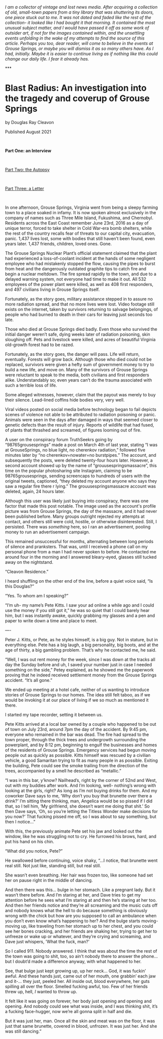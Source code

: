 *I am a collector of vintage and lost news media. After acquiring a collection of old, small-town papers from a tiny library that was shuttering its doors, one piece stuck out to me. It was not dated and faded like the rest of the collection- it looked like I had bought it that morning. It contained the most unusual subject matter, and I would have passed it off as some work of outsider art, if not for the images contained within, and the unsettling events unfolding in the wake of my attempts to find the source of this article. Perhaps you too, dear reader, will come to believe in the events at Grouse Springs, or maybe you will dismiss it as so many others have. As I had, initially. Maybe it is easier to continue living as if nothing like this could change our daily life. I fear it already has.*

\*\*\*

# Blast Radius: An investigation into the tragedy and coverup of Grouse Springs

by Douglas Ray Cleavon

Published August 2021

&#x200B;

**Part One: an Interview**

&#x200B;

[Part Two: the Autopsy](https://www.reddit.com/r/nosleep/comments/10oyn4d/i_found_evidence_of_a_nuclear_accident_that_never/)

&#x200B;

[Part Three: a Letter](https://www.reddit.com/r/nosleep/comments/10qu4nr/i_found_evidence_of_a_nuclear_accident_that_never/)

&#x200B;

In one afternoon, Grouse Springs, Virginia went from being a sleepy farming town to a place soaked in infamy. It is now spoken almost exclusively  in the company of names such as Three Mile Island, Fukushima, and Chernobyl. Residents across the East Coast remember June 23rd, 2016 as a day of unique terror, forced to take shelter in Cold War-era bomb shelters, while the rest of the country recalls fear of threats to our capital city, evacuation, panic. 1,437 lives lost, some with bodies that still haven’t been found, even years later. 1,437 friends, children, loved ones. Gone.

The Grouse Springs Nuclear Plant’s official statement claimed that the plant had experienced a loss-of-coolant incident at the hands of some negligent employee who had mistakenly stopped the flow, causing the pipes to burst from heat and the dangerously outdated graphite tips to catch fire and begin a nuclear meltdown. The fire spread rapidly to the town, and due to a delayed warning system, not everyone had time to make it out. All 532 employees of the power plant were killed, as well as 408 first responders, and 497 civilians living in Grouse Springs itself.

Fortunately, as the story goes, military assistance stepped in to assure no more radiation spread, and that no more lives were lost. Video footage still exists on the internet, taken by survivors returning to salvage belongings, of people who had burned to death in their cars for leaving just seconds too late.

Those who died at Grouse Springs died badly. Even those who survived the initial danger weren’t safe, dying weeks later of radiation poisoning, skin sloughing off. Pets and livestock were killed, and acres of beautiful Virginia old-growth forest had to be razed.

Fortunately, as the story goes, the danger will pass. Life will return, eventually. Forests will grow back. Although those who died could not be replaced, survivors were given a hefty sum of government money to try to build a new life, and move on. Many of the survivors of Grouse Springs were reluctant to speak to the media, both civilians and first responders alike. Understandably so; even years can’t do the trauma associated with such a terrible loss of life.

Some alleged witnesses, however, claim that the payout was merely to buy their silence. Lead-lined coffins hide bodies very, very well.

Viral videos posted on social media before technology began to fail depicts scenes of violence not able to be attributed to radiation poisoning or panic. Animals were seen in the days after damaged in ways that seemed closer to genetic defects than the result of injury. Reports of wildlife that had fused, of plants that thrashed and screamed, of figures looming out of fire.

A user on the conspiracy forum TruthSeekrs going by “98765grousesprings” made a post on March 4th of last year, stating “I was at GrouseSprings, no blue light, no cherenkov radiation,” followed five minutes later by “no cherenkov=nowater=no burstpipes.” The account, and subsequently the posts, were deleted twenty-four hours later. However, a second account showed up by the name of “grouusespringsmassacre”, this time on the popular photosharing site Instagram, claiming to be 98765grousesprings, sending screencaps to hundreds of users with the original tweets, captioned, “they deleted my account anyone who says they saw a regular fire there r lying.” The grouusespringsmassacre account was deleted, again, 24 hours later.

Although this user was likely just buying into conspiracy, there was one factor that made this post notable. The image used as the account's profile picture was from Grouse Springs, the day of the massacre, and it had never been published before. Many groups outright rejected my attempts at contact, and others still were cold, hostile, or otherwise disinterested. Still, I persisted. There was *something* here, so I ran an advertisement, pooling money to run an advertisement campaign.

This remained unsuccessful for months, alternating between long periods of silence and pranksters. That was, until I received a phone call on my personal phone from a man I had never spoken to before.  He contacted me around four in the morning and I answered bleary-eyed, glasses still tucked away on the nightstand.

“Cleavon Residence.”

I heard shuffling on the other end of the line, before a quiet voice said, “Is this Douglas?”

“Yes. To whom am I speaking?”

“I’m uh- my name’s Pete Kitts. I saw your ad online a while ago and I could use the money if you still got it,” he was so quiet that I could barely hear him, but I was instantly awake, quickly grabbing my glasses and a pen and paper to write down a time and place to meet.

—-

Peter J. Kitts, or Pete, as he styles himself, is a big guy. Not in stature, but in everything else. Pete has a big laugh, a big personality, big boots, and at the age of thirty, a big gambling problem. That’s why he contacted me, he said.

“Well, I was out rent money for the week, since I was down at the tracks all day the Sunday before and uh, I saved your number just in case I needed something on the side,” Petey explained, as he showed me the paperwork proving that he indeed received settlement money from the Grouse Springs accident. “It’s all gone.”

We ended up meeting at a hotel cafe, neither of us wanting to introduce stories of Grouse Springs to our homes. The idea still felt taboo, as if we would be invoking it at our place of living if we so much as mentioned it there.

I started my tape recorder, setting it between us.

Pete Kitts arrived at a local bar owned by a couple who happened to be out of town on July 23rd, around 7pm the day of the accident. By 9:45 pm, everyone who remained in the bar was dead. The fire had spread to the town proper, through the thick trees and undergrowth surrounding the powerplant, and by 8:12 pm, beginning to engulf the businesses and homes of the residents of Grouse Springs. Emergency services had begun moving people out as quickly as possible. Kitts himself was rescued by a civilian vehicle, a good Samaritan trying to fit as many people in as possible. Exiting the building, Pete could see the smoke trailing from the direction of the trees, accompanied by a smell he described as “metallic.”

“I was in this bar, y’know? Nailhead’s, right by the corner of 52nd and West, out with my buddies after work. And I’m looking, well- nothing’s wrong with looking at the girls, right? As long as I’m not buying drinks for them. And my coworker Dave says to me, ‘Why don’t you buy that brunette over there a drink?’ I’m sitting there thinking, man, Angelica would be so pissed if I did that, so I tell him, ‘My girlfriend, she doesn’t want me doing that shit.’ So then Dave says, ‘Oh, so you’re letting the Titless Wonder make decisions for you now?’ That fucking pissed me off, so I was about to say something, but then I notice…”

With this, the previously animate Pete set his jaw and looked out the window, like he was struggling not to cry. He furrowed his brows, hard, and put his hand on his chin.

“What did you notice, Pete?”

He swallowed before continuing, voice shaky, “...I notice, that brunette went real still. Not just like, standing still, but real still.

She wasn’t even breathing. Her hair was frozen too, like someone had set her on pause right in the middle of dancing.

And then there was this… bulge in her stomach. Like a pregnant lady. But it wasn’t there before. And I’m staring at her, and Dave tries to get my attention before he sees what I’m staring at and then he’s staring at her too. And then her friends notice and they’re all screaming and the music cuts off and nobody knows what the hell to do because something is obviously wrong with the chick but how are you supposed to call an ambulance when you don’t even know what’s happening to her? And the bulge starts moving- moving up, like traveling from her stomach up to her chest, and you could see her bones cracking, and her friends are shaking her, trying to get her to unfreeze or wake up or whatever, and they’re crying and screaming, and Dave just whispers, 'What the fuck, man?'

So I called 911. Nobody answered. I think that was about the time the rest of the town was going to shit, too, so ain’t nobody there to answer the phone… but I doubt’d made a difference anyway, with what happened to her.

See, that bulge just kept growing up, up her neck… God, it was fuckin’ awful. And these hands just, came out of her mouth, one grabbin’ each jaw and it-... they just, peeled her. All inside out, blood everywhere, her guts spilling all over the floor. Smelled fucking awful, too. Few of her friends threw up, hell, *I* wanted to throw up.

It felt like it was going on forever, her body just opening and opening and opening. And nobody could see what was inside, and I was thinking shit, it’s a fucking face-hugger, now we’re all gonna split in half and die.

But it was just her, man. Once all the skin and meat was on the floor, it was just that same brunette, covered in blood, unfrozen. It was just her. And she was still dancing.”